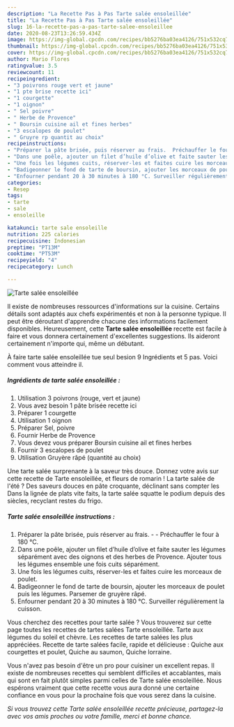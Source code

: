 ```yaml
---
description: "La Recette Pas à Pas Tarte salée ensoleillée"
title: "La Recette Pas à Pas Tarte salée ensoleillée"
slug: 16-la-recette-pas-a-pas-tarte-salee-ensoleillee
date: 2020-08-23T13:26:59.434Z
image: https://img-global.cpcdn.com/recipes/bb5276ba03ea4126/751x532cq70/tarte-salee-ensoleillee-photo-principale-de-la-recette.jpg
thumbnail: https://img-global.cpcdn.com/recipes/bb5276ba03ea4126/751x532cq70/tarte-salee-ensoleillee-photo-principale-de-la-recette.jpg
cover: https://img-global.cpcdn.com/recipes/bb5276ba03ea4126/751x532cq70/tarte-salee-ensoleillee-photo-principale-de-la-recette.jpg
author: Mario Flores
ratingvalue: 3.5
reviewcount: 11
recipeingredient:
- "3 poivrons rouge vert et jaune"
- "1 pte brise recette ici"
- "1 courgette"
- "1 oignon"
- " Sel poivre"
- " Herbe de Provence"
- " Boursin cuisine ail et fines herbes"
- "3 escalopes de poulet"
- " Gruyre rp quantit au choix"
recipeinstructions:
- "Préparer la pâte brisée, puis réserver au frais.  Préchauffer le four à 180 °C."
- "Dans une poêle, ajouter un filet d’huile d’olive et faite sauter les légumes séparément avec des oignons et des herbes de Provence. Ajouter tous les légumes ensemble une fois cuits séparément."
- "Une fois les légumes cuits, réserver-les et faites cuire les morceaux de poulet."
- "Badigeonner le fond de tarte de boursin, ajouter les morceaux de poulet puis les légumes. Parsemer de gruyère râpé."
- "Enfourner pendant 20 à 30 minutes à 180 °C. Surveiller régulièrement la cuisson."
categories:
- Resep
tags:
- tarte
- sale
- ensoleille

katakunci: tarte sale ensoleille 
nutrition: 225 calories
recipecuisine: Indonesian
preptime: "PT13M"
cooktime: "PT53M"
recipeyield: "4"
recipecategory: Lunch

---
```



![Tarte salée ensoleillée](https://img-global.cpcdn.com/recipes/bb5276ba03ea4126/751x532cq70/tarte-salee-ensoleillee-photo-principale-de-la-recette.jpg)

Il existe de nombreuses ressources d'informations sur la cuisine. Certains détails sont adaptés aux chefs expérimentés et non à la personne typique. Il peut être déroutant d'apprendre chacune des informations facilement disponibles. Heureusement, cette <strong> Tarte salée ensoleillée </strong> recette est facile à faire et vous donnera certainement d'excellentes suggestions. Ils aideront certainement n'importe qui, même un débutant.

<!--inarticleads1-->

À faire tarte salée ensoleillée tue seul besion 9 Ingrédients et 5 pas. Voici comment vous atteindre il.

##### Ingrédients de tarte salée ensoleillée :

1. Utilisation 3 poivrons (rouge, vert et jaune)
1. Vous avez besoin 1 pâte brisée recette ici
1. Préparer 1 courgette
1. Utilisation 1 oignon
1. Préparer  Sel, poivre
1. Fournir  Herbe de Provence
1. Vous devez vous préparer  Boursin cuisine ail et fines herbes
1. Fournir 3 escalopes de poulet
1. Utilisation  Gruyère râpé (quantité au choix)


Une tarte salée surprenante à la saveur très douce. Donnez votre avis sur cette recette de Tarte ensoleillée, et fleurs de romarin ! La tarte salée de l&#39;été ? Des saveurs douces en pâte croquante, déclinant sans compter les Dans la lignée de plats vite faits, la tarte salée squatte le podium depuis des siècles, recyclant restes du frigo. 

<!--inarticleads2-->

##### Tarte salée ensoleillée instructions :

1. Préparer la pâte brisée, puis réserver au frais. -  - Préchauffer le four à 180 °C.
1. Dans une poêle, ajouter un filet d’huile d’olive et faite sauter les légumes séparément avec des oignons et des herbes de Provence. Ajouter tous les légumes ensemble une fois cuits séparément.
1. Une fois les légumes cuits, réserver-les et faites cuire les morceaux de poulet.
1. Badigeonner le fond de tarte de boursin, ajouter les morceaux de poulet puis les légumes. Parsemer de gruyère râpé.
1. Enfourner pendant 20 à 30 minutes à 180 °C. Surveiller régulièrement la cuisson.


Vous cherchez des recettes pour tarte salée ? Vous trouverez sur cette page toutes les recettes de tartes salées Tarte ensoleillée. Tarte aux légumes du soleil et chèvre. Les recettes de tarte salées les plus appréciées. Recette de tarte salées facile, rapide et délicieuse : Quiche aux courgettes et poulet, Quiche au saumon, Quiche lorraine. 

<!--inarticleads1-->

<p>
Vous n'avez pas besoin d'être un pro pour cuisiner un excellent repas. Il existe de nombreuses recettes qui semblent difficiles et accablantes, mais qui sont en fait plutôt simples parmi celles de Tarte salée ensoleillée. Nous espérons vraiment que cette recette vous aura donné une certaine confiance en vous pour la prochaine fois que vous serez dans la cuisine.
</p>

<p>
<i>Si vous trouvez cette Tarte salée ensoleillée recette précieuse, partagez-la avec vos amis proches ou votre famille, merci et bonne chance.</i>
</p>
